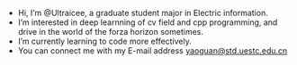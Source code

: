 - Hi, I’m @Ultraicee, a graduate student major in Electric information.
- I’m interested in deep learnning of cv field and cpp programming, and drive in the world of the forza horizon sometimes.
- I’m currently learning to code more effectively.
- You can connect me with my E-mail address yaoguan@std.uestc.edu.cn 
